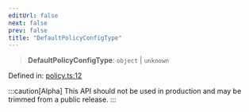 ```yaml
---
editUrl: false
next: false
prev: false
title: "DefaultPolicyConfigType"
---
```


> **DefaultPolicyConfigType**: `object` \| `unknown`

Defined in: [policy.ts:12](https://github.com/tylerbutler/tools-monorepo/blob/main/packages/repopo/src/policy.ts#L12)

:::caution[Alpha]
This API should not be used in production and may be trimmed from a public release.
:::
